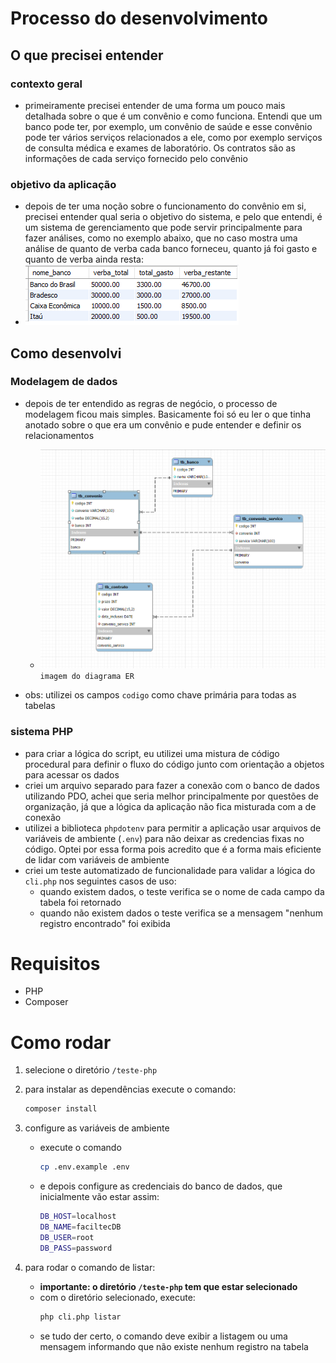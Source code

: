 # Processo do desenvolvimento

## O que precisei entender

### contexto geral
  - primeiramente precisei entender de uma forma um pouco mais detalhada sobre o que é um convênio e como funciona. Entendi que um banco pode ter, por exemplo, um convênio de saúde e esse convênio pode ter vários serviços relacionados a ele, como por exemplo serviços de consulta médica e exames de laboratório. Os contratos são as informações de cada serviço fornecido pelo convênio
### objetivo da aplicação
  - depois de ter uma noção sobre o funcionamento do convênio em si, precisei entender qual seria o objetivo do sistema, e pelo que entendi, é um sistema de gerenciamento que pode servir principalmente para fazer análises, como no exemplo abaixo, que no caso mostra uma análise de quanto de verba cada banco forneceu, quanto já foi gasto e quanto de verba ainda resta:
  - ![alt text](docs/image.png)

## Como desenvolvi

### Modelagem de dados
- depois de ter entendido as regras de negócio, o processo de modelagem ficou mais simples. Basicamente foi só eu ler o que tinha anotado sobre o que era um convênio e pude entender e definir os relacionamentos
  - ![alt text](docs/image-1.png)
  `imagem do diagrama ER`

- obs: utilizei os campos `codigo` como chave primária para todas as tabelas

### sistema PHP
- para criar a lógica do script, eu utilizei uma mistura de código procedural para definir o fluxo do código junto com orientação a objetos para acessar os dados
- criei um arquivo separado para fazer a conexão com o banco de dados utilizando PDO, achei que seria melhor principalmente por questões de organização, já que a lógica da aplicação não fica misturada com a de conexão
- utilizei a biblioteca `phpdotenv` para permitir a aplicação usar arquivos de variáveis de ambiente (`.env`) para não deixar as credencias fixas no código. Optei por essa forma pois acredito que é a forma mais eficiente de lidar com variáveis de ambiente
- criei um teste automatizado de funcionalidade para validar a lógica do ``cli.php`` nos seguintes casos de uso:
  - quando existem dados, o teste verifica se o nome de cada campo da tabela foi retornado
  - quando não existem dados o teste verifica se a mensagem "nenhum registro encontrado" foi exibida
  
# Requisitos
- PHP 
- Composer
# Como rodar 
1. selecione o diretório ``/teste-php``
   
2. para instalar as dependências execute o comando:
    ```bash
    composer install
    ```

3. configure as variáveis de ambiente
    - execute o comando
        ```bash 
        cp .env.example .env
        ```
    - e depois configure as credenciais do banco de dados, que inicialmente vão estar assim:
        ```bash
        DB_HOST=localhost
        DB_NAME=faciltecDB
        DB_USER=root
        DB_PASS=password
        ```
4. para rodar o comando de listar:
   
    - **importante: o diretório `/teste-php` tem que estar selecionado**
    - com o diretório selecionado, execute:
        ```bash
        php cli.php listar
        ```
    - se tudo der certo, o comando deve exibir a listagem ou uma mensagem informando que não existe nenhum registro na tabela